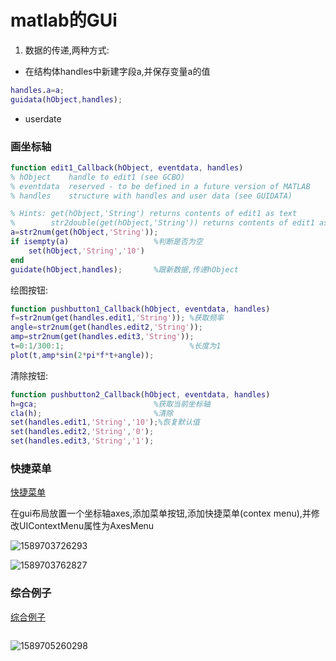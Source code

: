 # matlab的GUi

1. 数据的传递,两种方式:

+ 在结构体handles中新建字段a,并保存变量a的值

```matlab
handles.a=a;
guidata(hObject,handles);
```

 + userdate

   



### 画坐标轴

```matlab
function edit1_Callback(hObject, eventdata, handles)
% hObject    handle to edit1 (see GCBO)
% eventdata  reserved - to be defined in a future version of MATLAB
% handles    structure with handles and user data (see GUIDATA)

% Hints: get(hObject,'String') returns contents of edit1 as text
%        str2double(get(hObject,'String')) returns contents of edit1 as a double
a=str2num(get(hObject,'String')); 
if isempty(a)					%判断是否为空
    set(hObject,'String','10')
end
guidate(hObject,handles);		%跟新数据,传递hObject
```

绘图按钮:

```matlab
function pushbutton1_Callback(hObject, eventdata, handles)
f=str2num(get(handles.edit1,'String'));	%获取频率
angle=str2num(get(handles.edit2,'String'));
amp=str2num(get(handles.edit3,'String'));
t=0:1/300:1;							%长度为1
plot(t,amp*sin(2*pi*f*t+angle));
```

清除按钮:

```matlab
function pushbutton2_Callback(hObject, eventdata, handles)
h=gca;							%获取当前坐标轴
cla(h);							%清除
set(handles.edit1,'String','10');%恢复默认值
set(handles.edit2,'String','0');
set(handles.edit3,'String','1');
```

### 快捷菜单

[快捷菜单](https://github.com/morestydy/Guide_matlab_exercise/tree/master/快捷菜单)

在gui布局放置一个坐标轴axes,添加菜单按钮,添加快捷菜单(contex menu),并修改UIContextMenu属性为AxesMenu

![1589703726293](E:%5Cmatlab%5Cexercise%5C1589703726293.png)

![1589703762827](E:%5Cmatlab%5Cexercise%5C1589703762827.png)

### 综合例子

[综合例子](https://github.com/morestydy/Guide_matlab_exercise/tree/master/综合例子)

```matlab

```

![1589705260298](E:%5Cmatlab%5Cexercise%5C1589705260298.png)